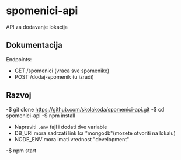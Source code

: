 # spomenici-api

API za dodavanje lokacija

## Dokumentacija

Endpoints:
- GET /spomenici (vraca sve spomenike)
- POST /dodaj-spomenik (u izradi)


## Razvoj

-$ git clone https://github.com/skolakoda/spomenici-api.git
-$ cd spomenici-api
-$ npm install 

- Napraviti `.env` fajl i dodati dve variable
- DB_URI mora sadrzati link ka "mongodb"(mozete otvoriti na lokalu)
- NODE_ENV mora imati vrednost "development"

-$ npm start
